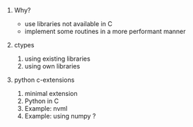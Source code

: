 1. Why?
    - use libraries not available in C
    - implement some routines in a more performant manner 

2. ctypes
    1. using existing libraries
    2. using own libraries

3. python c-extensions
    1. minimal extension
    2. Python in C
    3. Example: nvml
    4. Example: using numpy ?
